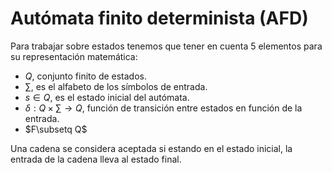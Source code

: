# Autómata finito determinista (AFD)
Para trabajar sobre estados tenemos que tener en cuenta 5 elementos para su representación matemática:
- $Q$, conjunto finito de estados.
- $\sum$, es el alfabeto de los símbolos de entrada.
- $s\in Q$, es el estado inicial del autómata.
- $\delta:Q\times\sum\to Q$, función de transición entre estados en función de la entrada.
- $F\subsetq Q$

Una cadena se considera aceptada si estando en el estado inicial, la entrada de la cadena lleva al estado final.

